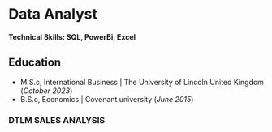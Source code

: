 # Data Analyst

#### Technical Skills:  SQL, PowerBi, Excel

## Education						       		
- M.S.c, International Business	| The University of Lincoln United Kingdom (_October 2023_)	 			        		
- B.S.c, Economics | Covenant university (_June 2015_)

### DTLM SALES ANALYSIS

